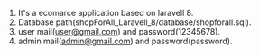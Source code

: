 1. It's a ecomarce application based on laravell 8.
2. Database path(shopForAll_Laravell_8/database/shopforall.sql).
3. user mail(user@gmail.com) and password(12345678).
4. admin mail(admin@gmail.com) and password(password).
